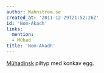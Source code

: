```yaml
---
author: Wahnstrom.se
created_at: '2011-12-29T21:52:26Z'
id: 'Nom-Akadh'
links:
  mention:
  - Mûhad
title: 'Nom-Akadh'
---
```


[Mûhadinsk] piltyp med konkav egg.

  [Mûhadinsk]: Mûhad